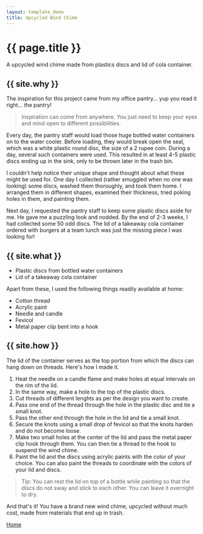 ```yaml
---
layout: template_demo
title: Upcycled Wind Chime
---
```


# {{ page.title }}


A upcycled wind chime made from plastics discs and lid of cola container.


## {{ site.why }}

The inspiration for this project came from my office pantry... yup you read it right... the pantry! 

 > Inspiration can come from anywhere. You just need to keep your eyes and mind open to different possibilities. 
 
Every day, the pantry staff would load those huge bottled water containers on to the water cooler. Before loading, they would break open the seal, which was a white plastic round disc, the size of a 2 rupee coin. During a day, several such containers were used. This resulted in at least 4-5 plastic discs ending up in the sink, only to be thrown later in the trash bin. 

I couldn't help notice their unique shape and thought about what these might be used for. One day I collected (rather smuggled when no one was looking) some discs, washed them thoroughly, and took them home. I arranged them in different shapes, examined their thickness, tried poking holes in them, and painting them. 

Next day, I requested the pantry staff to keep some plastic discs aside for me. He gave me a puzzling look and nodded. By the end of 2-3 weeks, I had collected some 50 odd discs. The lid of a takeaway cola container ordered with burgers at a team lunch was just the missing piece I was looking for! 

## {{ site.what }}

 - Plastic discs from bottled water containers
 - Lid of a takeaway cola container

Apart from these, I used the following things readily available at home: 

 - Cotton thread
 - Acrylic paint
 - Needle and candle
 - Fevicol
 - Metal paper clip bent into a hook
 
## {{ site.how }}

The lid of the container serves as the top portion from which the discs can hang down on threads. Here's how I made it. 

 1. Heat the needle on a candle flame and make holes at equal intervals on the rim of the lid.
 1. In the same way, make a hole to the top of the plastic discs.
 1. Cut threads of different lenghts as per the design you want to create.
 1. Pass one end of the thread through the hole in the plastic disc and tie a small knot.
 1. Pass the other end through the hole in the lid and tie a small knot.
 1. Secure the knots using a small drop of fevicol so that the knots harden and do not become loose.
 1. Make two small holes at the center of the lid and pass the metal paper clip hook through them. You can then tie a thread to the hook to suspend the wind chime.
 1. Paint the lid and the discs using acrylic paints with the color of your choice. You can also paint the threads to coordinate with the colors of your lid and discs.
 > Tip: You can rest the lid on top of a bottle while painting so that the discs do not sway and stick to each other. You can leave it overnight to dry.

And that's it! You have a brand new wind chime, upcycled without much cost, made from materials that end up in trash.

[Home](https://namz-writes.github.io/first-git-training/)
 
 
